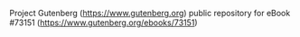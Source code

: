 Project Gutenberg (https://www.gutenberg.org) public repository
for eBook #73151 (https://www.gutenberg.org/ebooks/73151)

